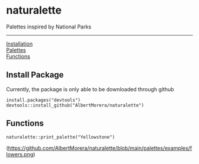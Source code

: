 # naturalette
Palettes inspired by National Parks


***
[Installation](#install-package)  
[Palettes](#palettes)  
[Functions](#functions) 

## Install Package
Currently, the package is only able to be downloaded through github

```{r}
install.packages("devtools") 
devtools::install_github("AlbertMorera/naturalette") 
```

## Functions
```{r}
naturalette::print_palette("Yellowstone")
```
(https://github.com/AlbertMorera/naturalette/blob/main/palettes/examples/flowers.png)

